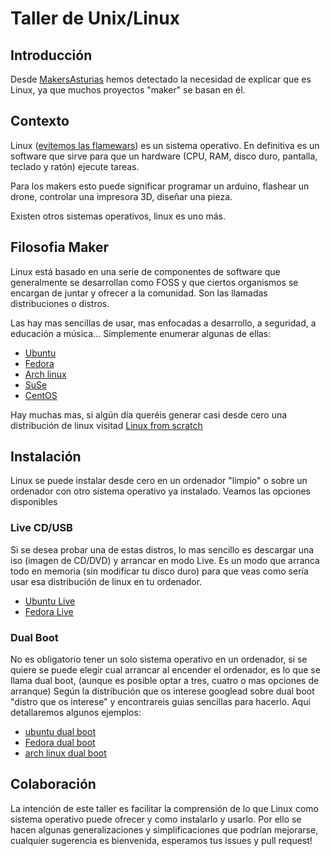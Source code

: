 # Taller de Unix/Linux

## Introducción

Desde [MakersAsturias](http://makersasturias.org/) hemos detectado la necesidad de explicar que es Linux, ya que muchos proyectos "maker" se basan en él.

## Contexto

Linux ([evitemos las flamewars](https://es.wikipedia.org/wiki/Controversia_por_la_denominaci%C3%B3n_GNU/Linux)) es un  sistema operativo. En definitiva es un software que sirve para que un hardware (CPU, RAM, disco duro, pantalla, teclado y ratón) ejecute tareas.

Para los makers esto puede significar programar un arduino, flashear un drone, controlar una impresora 3D, diseñar una pieza.

Existen otros sistemas operativos, linux es uno más.

## Filosofia Maker

Linux está basado en una serie de componentes de software que generalmente se desarrollan como FOSS y que ciertos organismos se encargan de juntar y ofrecer a la comunidad. Son las llamadas distribuciones o distros.

Las hay mas sencillas de usar, mas enfocadas a desarrollo, a seguridad, a educación a música... Simplemente enumerar algunas de ellas:

- [Ubuntu](https://ubuntu.com/)
- [Fedora](https://getfedora.org/es/)
- [Arch linux](https://www.archlinux.org/)
- [SuSe](https://www.suse.com/es-es/)
- [CentOS](www.centos.org) 

Hay muchas mas, si algún día queréis generar casi desde cero una distribución de linux visitad [Linux from scratch](http://www.linuxfromscratch.org/)

## Instalación

Linux se puede instalar desde cero en un ordenador "limpio" o sobre un ordenador con otro sistema operativo ya instalado. Veamos las opciones disponibles

### Live CD/USB

Si se desea probar una de estas distros, lo mas sencillo es descargar una iso (imagen de CD/DVD) y arrancar en modo Live. Es un modo que arranca todo en memoria (sin modificar tu disco duro) para que veas como sería usar esa distribución de linux en tu ordenador.

- [Ubuntu Live](https://ubuntu.com/tutorials/try-ubuntu-before-you-install#1-getting-started)
- [Fedora Live](https://fedoraproject.org/wiki/FedoraLiveCD/es)

### Dual Boot

No es obligatorio tener un solo sistema operativo en un ordenador, si se quiere se puede elegir cual arrancar al encender el ordenador, es lo que se llama dual boot, (aunque es posible optar a tres, cuatro o mas opciones de arranque) Según la distribución que os interese googlead sobre dual boot "distro que os interese" y encontrareis guias sencillas para hacerlo. Aqui detallaremos algunos ejemplos:

- [ubuntu dual boot](https://www.genbeta.com/paso-a-paso/linux-paso-a-paso-instalar-ubuntu-con-dual-boot-junto-a-windows-10)
- [Fedora dual boot](https://www.solvetic.com/tutoriales/article/4514-como-instalar-fedora-27-con-windows-10-arranque-dual-boot/)
- [arch linux dual boot](https://wiki.archlinux.org/index.php/Dual_boot_with_Windows_(Espa%C3%B1ol))

## Colaboración

La intención de este taller es facilitar la comprensión de lo que Linux como sistema operativo puede ofrecer y como instalarlo y usarlo. Por ello se hacen algunas generalizaciones y simplificaciones que podrían mejorarse, cualquier sugerencia es bienvenida, esperamos tus issues y pull request!